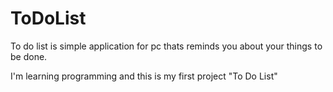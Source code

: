 # ToDoList
To do list is simple application for pc thats reminds you about your things to be done.

I'm learning programming and this is my first project "To Do List"
